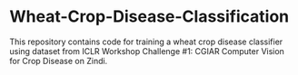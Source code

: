 # Wheat-Crop-Disease-Classification
This repository contains code for training a wheat crop disease classifier using dataset from ICLR Workshop Challenge #1: CGIAR Computer Vision for Crop Disease on Zindi.
